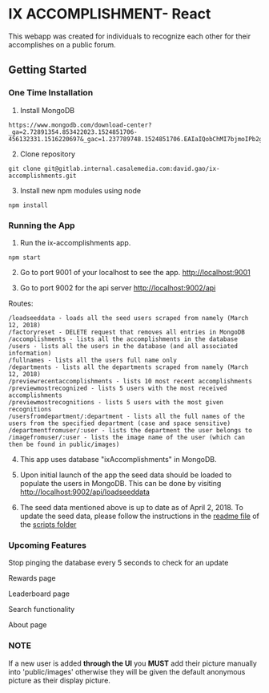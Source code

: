 # IX ACCOMPLISHMENT- React
This webapp was created for individuals to recognize each other for their accomplishes on a public forum.

## Getting Started
### One Time Installation

1) Install MongoDB

```
https://www.mongodb.com/download-center?_ga=2.72891354.853422023.1524851706-456132331.1516220697&_gac=1.237789748.1524851706.EAIaIQobChMI7bjmoIPb2gIVyZyzCh3ISQVbEAAYASAAEgJhdPD_BwE#production
```

2) Clone repository

```
git clone git@gitlab.internal.casalemedia.com:david.gao/ix-accomplishments.git
```

3) Install new npm modules using node

```
npm install
```

### Running the App
1) Run the ix-accomplishments app.

```
npm start
```

2) Go to port 9001 of your localhost to see the app. [http://localhost:9001](http://localhost:9001)


3) Go to port 9002 for the api server [http://localhost:9002/api](http://localhost:9002/api)

Routes:
```
/loadseeddata - loads all the seed users scraped from namely (March 12, 2018)
/factoryreset - DELETE request that removes all entries in MongoDB
/accomplishments - lists all the accomplishments in the database
/users - lists all the users in the database (and all associated information)
/fullnames - lists all the users full name only
/departments - lists all the departments scraped from namely (March 12, 2018)
/previewrecentaccomplishments - lists 10 most recent accomplishments
/previewmostrecognized - lists 5 users with the most received accomplishments
/previewmostrecognitions - lists 5 users with the most given recognitions
/usersfromdepartment/:department - lists all the full names of the users from the specified department (case and space sensitive)
/departmentfromuser/:user - lists the department the user belongs to
/imagefromuser/:user - lists the image name of the user (which can then be found in public/images)

```

4) This app uses database "ixAccomplishments" in MongoDB.

5) Upon initial launch of the app the seed data should be loaded to populate the users in MongoDB. This can be done by visiting [http://localhost:9002/api/loadseeddata](http://localhost:9002/api/loadseeddata)

6) The seed data mentioned above is up to date as of April 2, 2018. To update the seed data, please follow the instructions in the [readme file](http://gitlab.internal.casalemedia.com/david.gao/ix-accomplishments/blob/master/src/scripts/README.md) of the [scripts folder](http://gitlab.internal.casalemedia.com/david.gao/ix-accomplishments/tree/master/src/scripts)

### Upcoming Features

Stop pinging the database every 5 seconds to check for an update

Rewards page

Leaderboard page

Search functionality

About page

### NOTE
If a new user is added **through the UI** you **MUST** add their picture manually into 'public/images' otherwise they will be given the default anonymous picture as their display picture.
